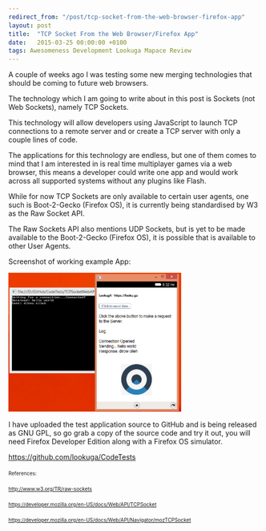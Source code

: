 ```yaml
---
redirect_from: "/post/tcp-socket-from-the-web-browser-firefox-app"
layout: post
title:  "TCP Socket From the Web Browser/Firefox App"
date:   2015-03-25 00:00:00 +0100
tags: Awesomeness Development Lookuga Mapace Review
---
```

<p>A couple of weeks ago I was&nbsp;testing some new merging technologies that should be coming to future web browsers.
</p><p>
The technology which I am going to write about in this post is Sockets (not Web Sockets), namely TCP Sockets.</p><p>This technology will allow developers using JavaScript to launch TCP connections to a remote server and or create a TCP server with only a couple lines of code.</p><p>
The applications for this technology are endless, but one of them comes to mind that I am interested in is real time multiplayer games via a web browser, this means a developer could write one app and would work across all supported systems without any plugins like Flash.</p><p>
While for now TCP Sockets are only available to certain user agents, one such is Boot-2-Gecko (Firefox OS), it is currently being standardised by W3 as the Raw Socket API.</p><p>
The Raw Sockets API also mentions UDP Sockets, but is yet to be made available to the Boot-2-Gecko (Firefox OS), it is possible that is available to other User Agents.</p><p>
Screenshot of working example&nbsp;App:</p>
<a href="/images/tcpsocketclient.png" target="_blank"><img style="width: 345px; height: 277px;" src="/images/tcpsocketclient.png"></a>
<p>
</p><p>I have uploaded the test application source to GitHub and is being released as GNU GPL, so go grab a copy of the source code and try it out, you will need Firefox Developer Edition along with a Firefox OS simulator.

 </p><p><a href="https://github.com/lookuga/CodeTests" target="_blank">https://github.com/lookuga/CodeTests</a></p>
<p><font size="1">References:</font></p><p><a href="http://www.w3.org/TR/raw-sockets" target="_blank"><font size="1">http://www.w3.org/TR/raw-sockets</font></a></p><p><a href="https://developer.mozilla.org/en-US/docs/Web/API/TCPSocket" target="_blank"><font size="1">https://developer.mozilla.org/en-US/docs/Web/API/TCPSocket</font></a></p><p><a href="https://developer.mozilla.org/en-US/docs/Web/API/Navigator/mozTCPSocket" target="_blank"><font size="1">https://developer.mozilla.org/en-US/docs/Web/API/Navigator/mozTCPSocket</font></a>
</p>